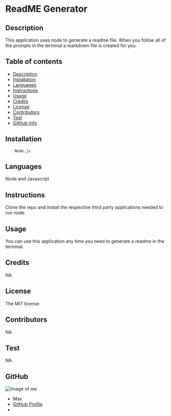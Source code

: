 
# **ReadME Generator**


## Description 

This application uses node to generate a readme file. When you follow all of the prompts in the terminal a markdown file is created for you. 

## Table of contents

- [Description](#Description)
- [Installation](#Installation)
- [Languages](#Languages)
- [Instructions](#Instructions)
- [Usage](#Usage)
- [Credits](#Credits)
- [License](#License)
- [Contributors](#Contributors)
- [Test](#Test)
- [GitHub Info](#GitHub) 


## Installation

        Node.js

## Languages

Node and Javascript

## Instructions

Clone the repo and install the respective third party applications needed to run node. 

## Usage

You can use this application any time you need to generate a readme in the terminal.

## Credits

NA

## License

The MIT license

## Contributors

NA

## Test

NA



## GitHub

![Image of me](https://avatars.githubusercontent.com/u/82851316?v=4)
- Max
- [GitHub Profile](https://github.com/fausnightm)
- <null>

